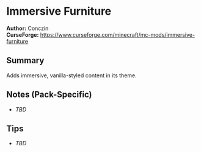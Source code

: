 # Immersive Furniture

**Author:** Conczin  
**CurseForge:** https://www.curseforge.com/minecraft/mc-mods/immersive-furniture

## Summary
Adds immersive, vanilla-styled content in its theme.

## Notes (Pack-Specific)
- _TBD_

## Tips
- _TBD_

